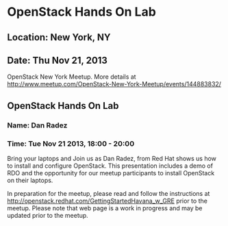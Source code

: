 # OpenStack Hands On Lab
## Location: New York, NY
## Date: Thu Nov 21, 2013

OpenStack New York Meetup. More details at <http://www.meetup.com/OpenStack-New-York-Meetup/events/144883832/>

## OpenStack Hands On Lab
### Name: Dan Radez
### Time: Tue Nov 21 2013, 18:00 - 20:00 

Bring your laptops and Join us as Dan Radez, from Red Hat shows us how
to install and configure OpenStack. This presentation includes a demo of
RDO and the opportunity for our meetup participants to install OpenStack
on their laptops.

In preparation for the meetup, please read and follow the instructions
at http://openstack.redhat.com/GettingStartedHavana_w_GRE prior to the
meetup.  Please note that web page is a work in progress and may be
updated prior to the meetup. 

